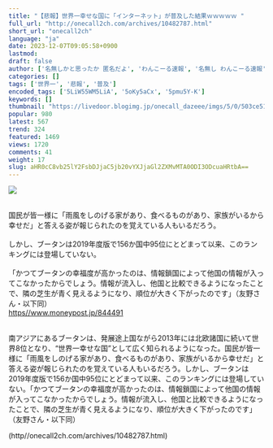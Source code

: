 ```yaml
---
title: "【悲報】世界一幸せな国に「インターネット」が普及した結果ｗｗｗｗｗ "
full_url: "http://onecall2ch.com/archives/10482787.html"
short_url: "onecall2ch"
language: "ja"
date: 2023-12-07T09:05:58+0900
lastmod: 
draft: false
author: ['名無しかと思ったか 匿名だよ', 'わんこーる速報', '名無し わんこーる速報']
categories: []
tags: ['世界一', '悲報', '普及']
encoded_tags: ['5LiW55WM5LiA', '5oKy5aCx', '5pmu5Y-K']
keywords: []
thumbnail: "https://livedoor.blogimg.jp/onecall_dazeee/imgs/5/0/503ce510.jpg"
popular: 980
latest: 567
trend: 324
featured: 1469
views: 1720
comments: 41
weight: 17
slug: aHR0cC8vb25lY2FsbDJjaC5jb20vYXJjaGl2ZXMvMTA0ODI3ODcuaHRtbA==
---
```


![](https://livedoor.blogimg.jp/onecall_dazeee/imgs/5/0/503ce510.jpg)

<div><br> 国民が皆一様に「雨風をしのげる家があり、食べるものがあり、家族がいるから幸せだ」と答える姿が報じられたのを覚えている人もいるだろう。 <br> <br> しかし、ブータンは2019年度版で156か国中95位にとどまって以来、このランキングには登場していない。 <br> <br> 「かつてブータンの幸福度が高かったのは、情報鎖国によって他国の情報が入ってこなかったからでしょう。情報が流入し、他国と比較できるようになったことで、隣の芝生が青く見えるようになり、順位が大きく下がったのです」（友野さん・以下同）<br><a title='' target='_blank' href='https//www.moneypost.jp/844491'>https//www.moneypost.jp/844491</a> <br> <br><p>南アジアにあるブータンは、発展途上国ながら2013年には北欧諸国に続いて世界8位となり、“世界一幸せな国”として広く知られるようになった。国民が皆一様に「雨風をしのげる家があり、食べるものがあり、家族がいるから幸せだ」と答える姿が報じられたのを覚えている人もいるだろう。しかし、ブータンは2019年度版で156か国中95位にとどまって以来、このランキングには登場していない。「かつてブータンの幸福度が高かったのは、情報鎖国によって他国の情報が入ってこなかったからでしょう。情報が流入し、他国と比較できるようになったことで、隣の芝生が青く見えるようになり、順位が大きく下がったのです」（友野さん・以下同）</p></div>

(http//onecall2ch.com/archives/10482787.html)
